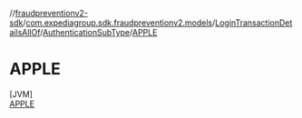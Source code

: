 //[fraudpreventionv2-sdk](../../../../../index.md)/[com.expediagroup.sdk.fraudpreventionv2.models](../../../index.md)/[LoginTransactionDetailsAllOf](../../index.md)/[AuthenticationSubType](../index.md)/[APPLE](index.md)

# APPLE

[JVM]\
[APPLE](index.md)
